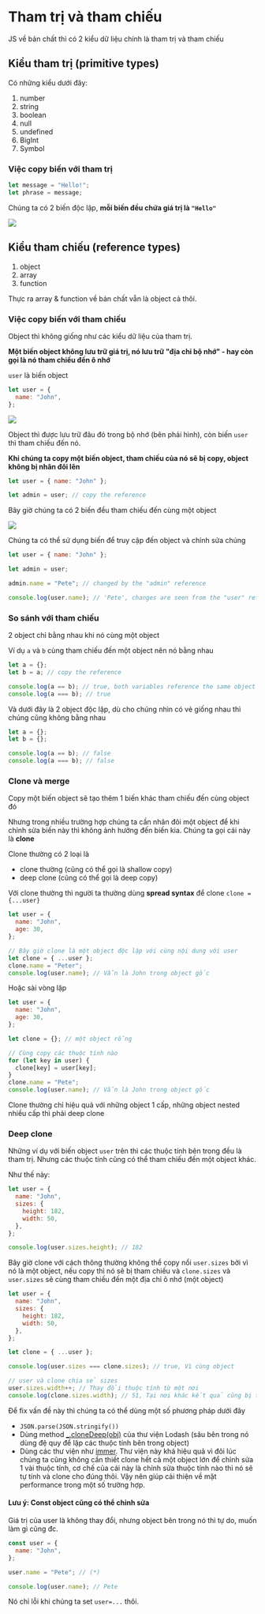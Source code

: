 # Tham trị và tham chiếu

JS về bản chất thì có 2 kiểu dữ liệu chính là tham trị và tham chiếu

## Kiểu tham trị (primitive types)

Có những kiểu dưới đây:

1. number
2. string
3. boolean
4. null
5. undefined
6. BigInt
7. Symbol

### Việc copy biến với tham trị

```js
let message = "Hello!";
let phrase = message;
```

Chúng ta có 2 biến độc lập, **mỗi biến đều chứa giá trị là `"Hello"`**

![](./variable-copy-value.svg)

## Kiểu tham chiếu (reference types)

1. object
2. array
3. function

Thực ra array & function về bản chất vẫn là object cả thôi.

### Việc copy biến với tham chiếu

Object thì không giống như các kiểu dữ liệu của tham trị.

**Một biến object không lưu trữ giá trị, nó lưu trữ "địa chỉ bộ nhớ" - hay còn gọi là nó tham chiếu đến ô nhớ**

`user` là biến object

```js
let user = {
  name: "John",
};
```

![](./variable-contains-reference.svg)

Object thì được lưu trữ đâu đó trong bộ nhớ (bên phải hình), còn biến `user` thì tham chiếu đến nó.

**Khi chúng ta copy một biến object, tham chiếu của nó sẽ bị copy, object không bị nhân đôi lên**

```js
let user = { name: "John" };

let admin = user; // copy the reference
```

Bây giờ chúng ta có 2 biến đều tham chiếu đến cùng một object

![](./variable-copy-reference.svg)

Chúng ta có thể sử dụng biến để truy cập đến object và chỉnh sửa chúng

```js
let user = { name: "John" };

let admin = user;

admin.name = "Pete"; // changed by the "admin" reference

console.log(user.name); // 'Pete', changes are seen from the "user" reference
```

### So sánh với tham chiếu

2 object chỉ bằng nhau khi nó cùng một object

Ví dụ `a` và `b` cùng tham chiếu đến một object nên nó bằng nhau

```js
let a = {};
let b = a; // copy the reference

console.log(a == b); // true, both variables reference the same object
console.log(a === b); // true
```

Và dưới đây là 2 object độc lập, dù cho chúng nhìn có vẻ giống nhau thì chúng cũng không bằng nhau

```js
let a = {};
let b = {};

console.log(a == b); // false
console.log(a === b); // false
```

### Clone và merge

Copy một biến object sẽ tạo thêm 1 biến khác tham chiếu đến cùng object đó

Nhưng trong nhiều trường hợp chúng ta cần nhân đôi một object để khi chỉnh sửa biến này thì không ảnh hưởng đến biến kia. Chúng ta gọi cái này là **clone**

Clone thường có 2 loại là

- clone thường (cũng có thể gọi là shallow copy)
- deep clone (cũng có thể gọi là deep copy)

Với clone thường thì người ta thường dùng **spread syntax** để clone `clone = {...user}`

```js
let user = {
  name: "John",
  age: 30,
};

// Bây giờ clone là một object độc lập với cùng nội dung với user
let clone = { ...user };
clone.name = "Peter";
console.log(user.name); // Vẫn là John trong object gốc
```

Hoặc sài vòng lặp

```js
let user = {
  name: "John",
  age: 30,
};

let clone = {}; // một object rỗng

// Cùng copy các thuộc tính nào
for (let key in user) {
  clone[key] = user[key];
}
clone.name = "Pete";
console.log(user.name); // Vẫn là John trong object gốc
```

Clone thường chỉ hiệu quả với những object 1 cấp, những object nested nhiều cấp thì phải deep clone

### Deep clone

Những ví dụ với biến object `user` trên thì các thuộc tính bên trong đều là tham trị. Nhưng các thuộc tính cũng có thể tham chiếu đến một object khác.

Như thế này:

```js
let user = {
  name: "John",
  sizes: {
    height: 182,
    width: 50,
  },
};

console.log(user.sizes.height); // 182
```

Bây giờ clone với cách thông thường không thể copy nổi `user.sizes` bởi vì nó là một object, nếu copy thì nó sẽ bị tham chiếu và `clone.sizes` và `user.sizes` sẽ cùng tham chiếu đến một địa chỉ ô nhớ (một object)

```js
let user = {
  name: "John",
  sizes: {
    height: 182,
    width: 50,
  },
};

let clone = { ...user };

console.log(user.sizes === clone.sizes); // true, Vì cùng object

// user và clone chia sẻ sizes
user.sizes.width++; // Thay đổi thuộc tính từ một nơi
console.log(clone.sizes.width); // 51, Tại nơi khác kết quả cũng bị thay đổi theo
```

Để fix vấn đề này thì chúng ta có thể dùng một số phương pháp dưới đây

- `JSON.parse(JSON.stringify())`
- Dùng method [\_.cloneDeep(obj)](https://lodash.com/docs#cloneDeep) của thư viện Lodash (sâu bên trong nó dùng đệ quy để lặp các thuộc tính bên trong object)
- Dùng các thư viện như [immer](https://immerjs.github.io/immer/). Thư viện này khá hiệu quả vì đôi lúc chúng ta cũng không cần thiết clone hết cả một object lớn để chỉnh sửa 1 vài thuộc tính, cơ chế của cái này là chỉnh sửa thuộc tính nào thì nó sẽ tự tính và clone cho đúng thôi. Vậy nên giúp cải thiện về mặt performance trong một số trường hợp.

#### Lưu ý: Const object cũng có thể chỉnh sửa

Giá trị của user là không thay đổi, nhưng object bên trong nó thì tự do, muốn làm gì cũng đc.

```js
const user = {
  name: "John",
};

user.name = "Pete"; // (*)

console.log(user.name); // Pete
```

Nó chỉ lỗi khi chúng ta set `user=...` thôi.
